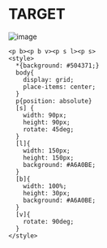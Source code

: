 # TARGET

![image](https://github.com/gaschneider/cssbattle/assets/16023844/481acdf8-f1d0-4794-8126-7faf10f28ea3)

```
<p b><p b v><p s l><p s>
<style>
  *{background: #504371;}
  body{
    display: grid;
    place-items: center;
  }
  p{position: absolute}
  [s] {
    width: 90px;
    height: 90px;
    rotate: 45deg;
  }
  [l]{
    width: 150px;
    height: 150px;
    background: #A6A0BE;
  }
  [b]{
    width: 100%;
    height: 30px;
    background: #A6A0BE;
  }
  [v]{
    rotate: 90deg;
  }
</style>
```
